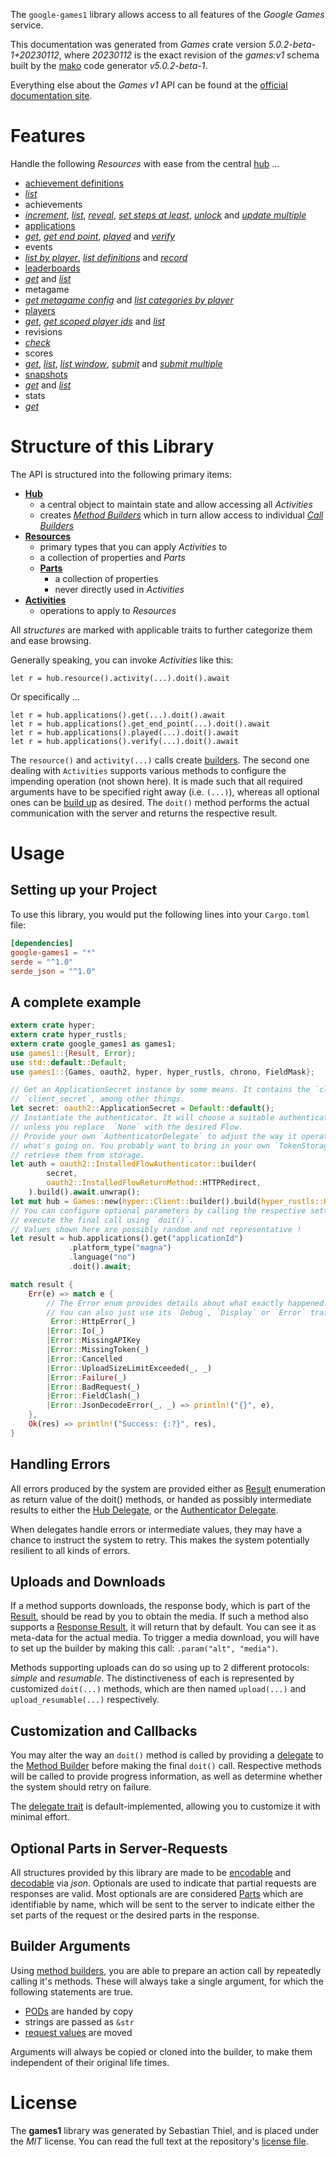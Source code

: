 <!---
DO NOT EDIT !
This file was generated automatically from 'src/generator/templates/api/README.md.mako'
DO NOT EDIT !
-->
The `google-games1` library allows access to all features of the *Google Games* service.

This documentation was generated from *Games* crate version *5.0.2-beta-1+20230112*, where *20230112* is the exact revision of the *games:v1* schema built by the [mako](http://www.makotemplates.org/) code generator *v5.0.2-beta-1*.

Everything else about the *Games* *v1* API can be found at the
[official documentation site](https://developers.google.com/games/).
# Features

Handle the following *Resources* with ease from the central [hub](https://docs.rs/google-games1/5.0.2-beta-1+20230112/google_games1/Games) ... 

* [achievement definitions](https://docs.rs/google-games1/5.0.2-beta-1+20230112/google_games1/api::AchievementDefinition)
 * [*list*](https://docs.rs/google-games1/5.0.2-beta-1+20230112/google_games1/api::AchievementDefinitionListCall)
* achievements
 * [*increment*](https://docs.rs/google-games1/5.0.2-beta-1+20230112/google_games1/api::AchievementIncrementCall), [*list*](https://docs.rs/google-games1/5.0.2-beta-1+20230112/google_games1/api::AchievementListCall), [*reveal*](https://docs.rs/google-games1/5.0.2-beta-1+20230112/google_games1/api::AchievementRevealCall), [*set steps at least*](https://docs.rs/google-games1/5.0.2-beta-1+20230112/google_games1/api::AchievementSetStepsAtLeastCall), [*unlock*](https://docs.rs/google-games1/5.0.2-beta-1+20230112/google_games1/api::AchievementUnlockCall) and [*update multiple*](https://docs.rs/google-games1/5.0.2-beta-1+20230112/google_games1/api::AchievementUpdateMultipleCall)
* [applications](https://docs.rs/google-games1/5.0.2-beta-1+20230112/google_games1/api::Application)
 * [*get*](https://docs.rs/google-games1/5.0.2-beta-1+20230112/google_games1/api::ApplicationGetCall), [*get end point*](https://docs.rs/google-games1/5.0.2-beta-1+20230112/google_games1/api::ApplicationGetEndPointCall), [*played*](https://docs.rs/google-games1/5.0.2-beta-1+20230112/google_games1/api::ApplicationPlayedCall) and [*verify*](https://docs.rs/google-games1/5.0.2-beta-1+20230112/google_games1/api::ApplicationVerifyCall)
* events
 * [*list by player*](https://docs.rs/google-games1/5.0.2-beta-1+20230112/google_games1/api::EventListByPlayerCall), [*list definitions*](https://docs.rs/google-games1/5.0.2-beta-1+20230112/google_games1/api::EventListDefinitionCall) and [*record*](https://docs.rs/google-games1/5.0.2-beta-1+20230112/google_games1/api::EventRecordCall)
* [leaderboards](https://docs.rs/google-games1/5.0.2-beta-1+20230112/google_games1/api::Leaderboard)
 * [*get*](https://docs.rs/google-games1/5.0.2-beta-1+20230112/google_games1/api::LeaderboardGetCall) and [*list*](https://docs.rs/google-games1/5.0.2-beta-1+20230112/google_games1/api::LeaderboardListCall)
* metagame
 * [*get metagame config*](https://docs.rs/google-games1/5.0.2-beta-1+20230112/google_games1/api::MetagameGetMetagameConfigCall) and [*list categories by player*](https://docs.rs/google-games1/5.0.2-beta-1+20230112/google_games1/api::MetagameListCategoriesByPlayerCall)
* [players](https://docs.rs/google-games1/5.0.2-beta-1+20230112/google_games1/api::Player)
 * [*get*](https://docs.rs/google-games1/5.0.2-beta-1+20230112/google_games1/api::PlayerGetCall), [*get scoped player ids*](https://docs.rs/google-games1/5.0.2-beta-1+20230112/google_games1/api::PlayerGetScopedPlayerIdCall) and [*list*](https://docs.rs/google-games1/5.0.2-beta-1+20230112/google_games1/api::PlayerListCall)
* revisions
 * [*check*](https://docs.rs/google-games1/5.0.2-beta-1+20230112/google_games1/api::RevisionCheckCall)
* scores
 * [*get*](https://docs.rs/google-games1/5.0.2-beta-1+20230112/google_games1/api::ScoreGetCall), [*list*](https://docs.rs/google-games1/5.0.2-beta-1+20230112/google_games1/api::ScoreListCall), [*list window*](https://docs.rs/google-games1/5.0.2-beta-1+20230112/google_games1/api::ScoreListWindowCall), [*submit*](https://docs.rs/google-games1/5.0.2-beta-1+20230112/google_games1/api::ScoreSubmitCall) and [*submit multiple*](https://docs.rs/google-games1/5.0.2-beta-1+20230112/google_games1/api::ScoreSubmitMultipleCall)
* [snapshots](https://docs.rs/google-games1/5.0.2-beta-1+20230112/google_games1/api::Snapshot)
 * [*get*](https://docs.rs/google-games1/5.0.2-beta-1+20230112/google_games1/api::SnapshotGetCall) and [*list*](https://docs.rs/google-games1/5.0.2-beta-1+20230112/google_games1/api::SnapshotListCall)
* stats
 * [*get*](https://docs.rs/google-games1/5.0.2-beta-1+20230112/google_games1/api::StatGetCall)




# Structure of this Library

The API is structured into the following primary items:

* **[Hub](https://docs.rs/google-games1/5.0.2-beta-1+20230112/google_games1/Games)**
    * a central object to maintain state and allow accessing all *Activities*
    * creates [*Method Builders*](https://docs.rs/google-games1/5.0.2-beta-1+20230112/google_games1/client::MethodsBuilder) which in turn
      allow access to individual [*Call Builders*](https://docs.rs/google-games1/5.0.2-beta-1+20230112/google_games1/client::CallBuilder)
* **[Resources](https://docs.rs/google-games1/5.0.2-beta-1+20230112/google_games1/client::Resource)**
    * primary types that you can apply *Activities* to
    * a collection of properties and *Parts*
    * **[Parts](https://docs.rs/google-games1/5.0.2-beta-1+20230112/google_games1/client::Part)**
        * a collection of properties
        * never directly used in *Activities*
* **[Activities](https://docs.rs/google-games1/5.0.2-beta-1+20230112/google_games1/client::CallBuilder)**
    * operations to apply to *Resources*

All *structures* are marked with applicable traits to further categorize them and ease browsing.

Generally speaking, you can invoke *Activities* like this:

```Rust,ignore
let r = hub.resource().activity(...).doit().await
```

Or specifically ...

```ignore
let r = hub.applications().get(...).doit().await
let r = hub.applications().get_end_point(...).doit().await
let r = hub.applications().played(...).doit().await
let r = hub.applications().verify(...).doit().await
```

The `resource()` and `activity(...)` calls create [builders][builder-pattern]. The second one dealing with `Activities` 
supports various methods to configure the impending operation (not shown here). It is made such that all required arguments have to be 
specified right away (i.e. `(...)`), whereas all optional ones can be [build up][builder-pattern] as desired.
The `doit()` method performs the actual communication with the server and returns the respective result.

# Usage

## Setting up your Project

To use this library, you would put the following lines into your `Cargo.toml` file:

```toml
[dependencies]
google-games1 = "*"
serde = "^1.0"
serde_json = "^1.0"
```

## A complete example

```Rust
extern crate hyper;
extern crate hyper_rustls;
extern crate google_games1 as games1;
use games1::{Result, Error};
use std::default::Default;
use games1::{Games, oauth2, hyper, hyper_rustls, chrono, FieldMask};

// Get an ApplicationSecret instance by some means. It contains the `client_id` and 
// `client_secret`, among other things.
let secret: oauth2::ApplicationSecret = Default::default();
// Instantiate the authenticator. It will choose a suitable authentication flow for you, 
// unless you replace  `None` with the desired Flow.
// Provide your own `AuthenticatorDelegate` to adjust the way it operates and get feedback about 
// what's going on. You probably want to bring in your own `TokenStorage` to persist tokens and
// retrieve them from storage.
let auth = oauth2::InstalledFlowAuthenticator::builder(
        secret,
        oauth2::InstalledFlowReturnMethod::HTTPRedirect,
    ).build().await.unwrap();
let mut hub = Games::new(hyper::Client::builder().build(hyper_rustls::HttpsConnectorBuilder::new().with_native_roots().https_or_http().enable_http1().enable_http2().build()), auth);
// You can configure optional parameters by calling the respective setters at will, and
// execute the final call using `doit()`.
// Values shown here are possibly random and not representative !
let result = hub.applications().get("applicationId")
             .platform_type("magna")
             .language("no")
             .doit().await;

match result {
    Err(e) => match e {
        // The Error enum provides details about what exactly happened.
        // You can also just use its `Debug`, `Display` or `Error` traits
         Error::HttpError(_)
        |Error::Io(_)
        |Error::MissingAPIKey
        |Error::MissingToken(_)
        |Error::Cancelled
        |Error::UploadSizeLimitExceeded(_, _)
        |Error::Failure(_)
        |Error::BadRequest(_)
        |Error::FieldClash(_)
        |Error::JsonDecodeError(_, _) => println!("{}", e),
    },
    Ok(res) => println!("Success: {:?}", res),
}

```
## Handling Errors

All errors produced by the system are provided either as [Result](https://docs.rs/google-games1/5.0.2-beta-1+20230112/google_games1/client::Result) enumeration as return value of
the doit() methods, or handed as possibly intermediate results to either the 
[Hub Delegate](https://docs.rs/google-games1/5.0.2-beta-1+20230112/google_games1/client::Delegate), or the [Authenticator Delegate](https://docs.rs/yup-oauth2/*/yup_oauth2/trait.AuthenticatorDelegate.html).

When delegates handle errors or intermediate values, they may have a chance to instruct the system to retry. This 
makes the system potentially resilient to all kinds of errors.

## Uploads and Downloads
If a method supports downloads, the response body, which is part of the [Result](https://docs.rs/google-games1/5.0.2-beta-1+20230112/google_games1/client::Result), should be
read by you to obtain the media.
If such a method also supports a [Response Result](https://docs.rs/google-games1/5.0.2-beta-1+20230112/google_games1/client::ResponseResult), it will return that by default.
You can see it as meta-data for the actual media. To trigger a media download, you will have to set up the builder by making
this call: `.param("alt", "media")`.

Methods supporting uploads can do so using up to 2 different protocols: 
*simple* and *resumable*. The distinctiveness of each is represented by customized 
`doit(...)` methods, which are then named `upload(...)` and `upload_resumable(...)` respectively.

## Customization and Callbacks

You may alter the way an `doit()` method is called by providing a [delegate](https://docs.rs/google-games1/5.0.2-beta-1+20230112/google_games1/client::Delegate) to the 
[Method Builder](https://docs.rs/google-games1/5.0.2-beta-1+20230112/google_games1/client::CallBuilder) before making the final `doit()` call. 
Respective methods will be called to provide progress information, as well as determine whether the system should 
retry on failure.

The [delegate trait](https://docs.rs/google-games1/5.0.2-beta-1+20230112/google_games1/client::Delegate) is default-implemented, allowing you to customize it with minimal effort.

## Optional Parts in Server-Requests

All structures provided by this library are made to be [encodable](https://docs.rs/google-games1/5.0.2-beta-1+20230112/google_games1/client::RequestValue) and 
[decodable](https://docs.rs/google-games1/5.0.2-beta-1+20230112/google_games1/client::ResponseResult) via *json*. Optionals are used to indicate that partial requests are responses 
are valid.
Most optionals are are considered [Parts](https://docs.rs/google-games1/5.0.2-beta-1+20230112/google_games1/client::Part) which are identifiable by name, which will be sent to 
the server to indicate either the set parts of the request or the desired parts in the response.

## Builder Arguments

Using [method builders](https://docs.rs/google-games1/5.0.2-beta-1+20230112/google_games1/client::CallBuilder), you are able to prepare an action call by repeatedly calling it's methods.
These will always take a single argument, for which the following statements are true.

* [PODs][wiki-pod] are handed by copy
* strings are passed as `&str`
* [request values](https://docs.rs/google-games1/5.0.2-beta-1+20230112/google_games1/client::RequestValue) are moved

Arguments will always be copied or cloned into the builder, to make them independent of their original life times.

[wiki-pod]: http://en.wikipedia.org/wiki/Plain_old_data_structure
[builder-pattern]: http://en.wikipedia.org/wiki/Builder_pattern
[google-go-api]: https://github.com/google/google-api-go-client

# License
The **games1** library was generated by Sebastian Thiel, and is placed 
under the *MIT* license.
You can read the full text at the repository's [license file][repo-license].

[repo-license]: https://github.com/Byron/google-apis-rsblob/main/LICENSE.md

